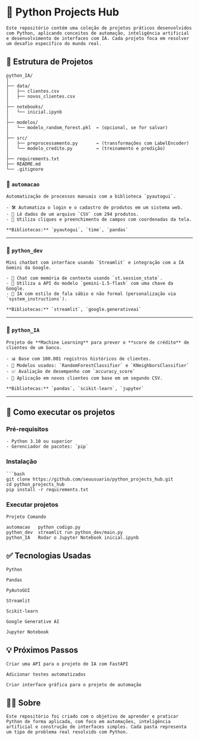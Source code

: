 # 🐍 Python Projects Hub

    Este repositório contém uma coleção de projetos práticos desenvolvidos com Python, aplicando conceitos de automação, inteligência artificial e desenvolvimento de interfaces com IA. Cada projeto foca em resolver um desafio específico do mundo real.

## 📁 Estrutura de Projetos

    python_IA/
    │
    ├── data/
    │   ├── clientes.csv
    │   ├── novos_clientes.csv
    │
    ├── notebooks/
    │   └── inicial.ipynb
    │
    ├── modelos/
    │   └── modelo_random_forest.pkl  ← (opcional, se for salvar)
    │
    ├── src/
    │   ├── preprocessamento.py       ← (transformações com LabelEncoder)
    │   └── modelo_credito.py         ← (treinamento e predição)
    │
    ├── requirements.txt
    ├── README.md
    └── .gitignore

### 📂 `automacao`

    Automatização de processos manuais com a biblioteca `pyautogui`.

    - 🛠️ Automatiza o login e o cadastro de produtos em um sistema web.
    - 📄 Lê dados de um arquivo `CSV` com 294 produtos.
    - 🔧 Utiliza cliques e preenchimento de campos com coordenadas da tela.

    **Bibliotecas:** `pyautogui`, `time`, `pandas`

---

### 📂 `python_dev`

    Mini chatbot com interface usando `Streamlit` e integração com a IA Gemini da Google.

    - 💬 Chat com memória de contexto usando `st.session_state`.
    - 🔑 Utiliza a API do modelo `gemini-1.5-flash` com uma chave da Google.
    - 🤖 IA com estilo de fala sábio e não formal (personalização via `system_instructions`).

    **Bibliotecas:** `streamlit`, `google.generativeai`

---

### 📂 `python_IA`

    Projeto de **Machine Learning** para prever o **score de crédito** de clientes de um banco.

    - 📊 Base com 100.001 registros históricos de clientes.
    - 🧠 Modelos usados: `RandomForestClassifier` e `KNeighborsClassifier`
    - 📈 Avaliação de desempenho com `accuracy_score`
    - 🔮 Aplicação em novos clientes com base em um segundo CSV.

    **Bibliotecas:** `pandas`, `scikit-learn`, `jupyter`

---

## 🚀 Como executar os projetos

### Pré-requisitos

    - Python 3.10 ou superior
    - Gerenciador de pacotes: `pip`

### Instalação

    ```bash
    git clone https://github.com/seuusuario/python_projects_hub.git
    cd python_projects_hub
    pip install -r requirements.txt

### Executar projetos

    Projeto	Comando

    automacao	python codigo.py
    python_dev	streamlit run python_dev/main.py
    python_IA	Rodar o Jupyter Notebook inicial.ipynb

## ✅ Tecnologias Usadas

    Python

    Pandas

    PyAutoGUI

    Streamlit

    Scikit-learn

    Google Generative AI

    Jupyter Notebook

## 💡 Próximos Passos

    Criar uma API para o projeto de IA com FastAPI

    Adicionar testes automatizados

    Criar interface gráfica para o projeto de automação

## 🧑‍💻 Sobre

    Este repositório foi criado com o objetivo de aprender e praticar Python de forma aplicada, com foco em automações, inteligência artificial e construção de interfaces simples. Cada pasta representa um tipo de problema real resolvido com Python.


